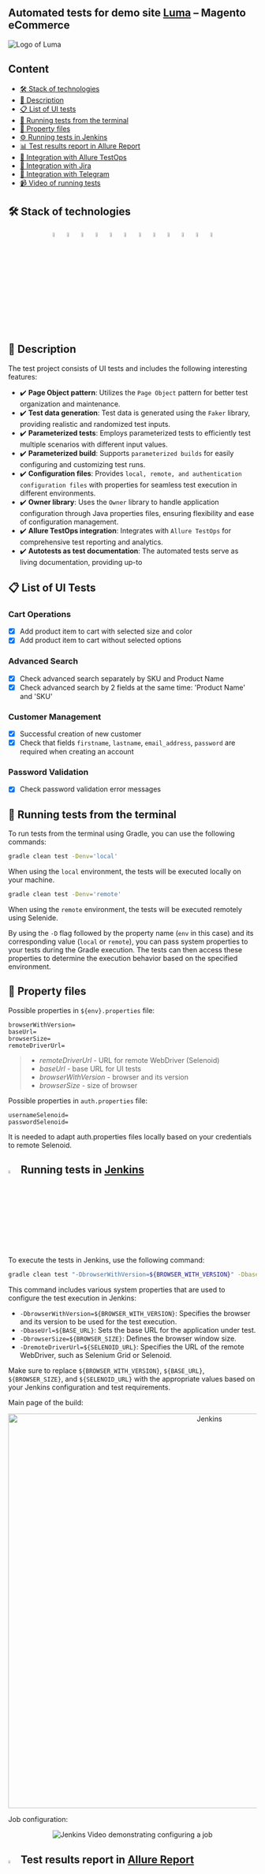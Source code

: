 ## Automated tests for demo site [Luma](https://magento.softwaretestingboard.com/) – Magento eCommerce

<p>
  <img src="media/logos/Luma.jpg" alt="Logo of Luma">
</p>

## Content

- [🛠️ Stack of technologies](#-stack-of-technologies)
- [📄 Description](#-description)
- [📋 List of UI tests](#-list-of-ui-tests)
- [🔌 Running tests from the terminal](#-running-tests-from-the-terminal)
- [🔧 Property files](#-property-files)
- [⚙️ Running tests in Jenkins](#-running-tests-in-jenkins)
- [📊 Test results report in Allure Report](#-test-results-report-in-allure-report)
- [🚀 Integration with Allure TestOps](#-integration-with-allure-testops)
- [🔗 Integration with Jira](#-integration-with-jira)
- [📣 Integration with Telegram](#-telegram-notifications-using-a-bot)
- [📹 Video of running tests](#-test-running-example-in-selenoid)

## 🛠️ Stack of technologies

<div style="text-align: center;">
<img width="5%" title="IntelliJ IDEA" src="media/logos/Idea.svg" alt="IntelliJ IDEA Logo">
<img width="5%" title="GitHub" src="media/logos/GitHub.svg" alt="GitHub Logo">
<img width="5%" title="Java" src="media/logos/Java.svg" alt="Java Logo">
<img width="5%" title="Junit5" src="media/logos/Junit5.svg" alt="JUnit5 Logo">
<img width="5%" title="Gradle" src="media/logos/Gradle.svg" alt="Gradle Logo">
<img width="5%" title="Selenide" src="media/logos/Selenide.svg" alt="Selenide Logo">
<img width="5%" title="Jenkins" src="media/logos/Jenkins_logo.svg" alt="Jenkins Logo">
<img width="5%" title="Selenoid" src="media/logos/Selenoid.svg" alt="Selenoid Logo">
<img width="5%" title="Allure Report" src="media/logos/Allure.svg" alt="Allure Report Logo">
<img width="5%" title="Allure TestOps" src="media/logos/Allure_TO.svg" alt="Allure TestOps Logo">
<img width="5%" title="Jira" src="media/logos/Jira.svg" alt="Jira Logo">
<img width="5%" title="Telegram" src="media/logos/Telegram.svg" alt="Telegram Logo">
</div>

## 📄 Description

The test project consists of UI tests and includes the following interesting features:

- ✔️ **Page Object pattern**: Utilizes the `Page Object` pattern for better test organization and maintenance.
- ✔️ **Test data generation**: Test data is generated using the `Faker` library, providing realistic and randomized test
  inputs.
- ✔️ **Parameterized tests**: Employs parameterized tests to efficiently test multiple scenarios with different input
  values.
- ✔️ **Parameterized build**: Supports `parameterized builds` for easily configuring and customizing test runs.
- ✔️ **Configuration files**: Provides `local, remote, and authentication configuration files` with properties for
  seamless test execution in different environments.
- ✔️ **Owner library**: Uses the `Owner` library to handle application configuration through Java properties files,
  ensuring flexibility and ease of configuration management.
- ✔️ **Allure TestOps integration**: Integrates with `Allure TestOps` for comprehensive test reporting and analytics.
- ✔️ **Autotests as test documentation**: The automated tests serve as living documentation, providing up-to

## 📋 List of UI Tests

### Cart Operations

- [x] Add product item to cart with selected size and color
- [x] Add product item to cart without selected options

### Advanced Search

- [x] Check advanced search separately by SKU and Product Name
- [x] Check advanced search by 2 fields at the same time: 'Product Name' and 'SKU'

### Customer Management

- [x] Successful creation of new customer
- [x] Check that fields `firstname`, `lastname`, `email_address`, `password` are required when creating an account

### Password Validation

- [x] Check password validation error messages

## 🔌 Running tests from the terminal

To run tests from the terminal using Gradle, you can use the following commands:

```bash
gradle clean test -Denv='local'
```

When using the `local` environment, the tests will be executed locally on your machine.

```bash
gradle clean test -Denv='remote'
```

When using the `remote` environment, the tests will be executed remotely using Selenide.

By using the `-D` flag followed by the property name (`env` in this case) and its corresponding value (`local`
or `remote`), you can pass system properties to your tests during the Gradle execution. The tests can then access these
properties to determine the execution behavior based on the specified environment.

## 🔧 Property files

Possible properties in `${env}.properties` file:

```properties
browserWithVersion=
baseUrl=
browserSize=
remoteDriverUrl=
```

> - *remoteDriverUrl* - URL for remote WebDriver (Selenoid)
>- *baseUrl* - base URL for UI tests
>- *browserWithVersion* - browser and its version
>- *browserSize* - size of browser

Possible properties in `auth.properties` file:

```properties
usernameSelenoid=
passwordSelenoid=
```

It is needed to adapt auth.properties files locally based on your credentials to remote Selenoid.

## <img width="4%" title="Jenkins" src="media/logos/Jenkins_logo.svg"> Running tests in [Jenkins](https://jenkins.autotests.cloud/job/Students/job/18-alin_laegnor-luma_ui_tests/)

To execute the tests in Jenkins, use the following command:

```bash
gradle clean test "-DbrowserWithVersion=${BROWSER_WITH_VERSION}" -DbaseUrl=${BASE_URL} -DbrowserSize=${BROWSER_SIZE} -DremoteDriverUrl=${SELENOID_URL}
```

This command includes various system properties that are used to configure the test execution in Jenkins:

- `-DbrowserWithVersion=${BROWSER_WITH_VERSION}`: Specifies the browser and its version to be used for the test
  execution.
- `-DbaseUrl=${BASE_URL}`: Sets the base URL for the application under test.
- `-DbrowserSize=${BROWSER_SIZE}`: Defines the browser window size.
- `-DremoteDriverUrl=${SELENOID_URL}`: Specifies the URL of the remote WebDriver, such as Selenium Grid or Selenoid.

Make sure to replace `${BROWSER_WITH_VERSION}`, `${BASE_URL}`, `${BROWSER_SIZE}`, and `${SELENOID_URL}` with the
appropriate values based on your Jenkins configuration and test requirements.

Main page of the build:

<div style="text-align: center;">
  <img src="media/Jenkins_main.png" alt="Jenkins" width="800">
</div>

Job configuration:
<div style="text-align: center;">
  <img title="Jenkins Video" src="media/videos/Jenkins_config_job.gif" alt="Jenkins Video demonstrating configuring a job">
</div>

## <img width="4%" title="Allure Report" src="media/logos/Allure.svg"> Test results report in [Allure Report](https://jenkins.autotests.cloud/job/Students/job/18-alin_laegnor-luma_ui_tests/10/allure/)

From <code><strong>Jenkins</strong></code> it is possible to switch to reports generated by <code><strong>
Allure</strong></code>.

<div style="text-align: center;">
  <img src="media/Allure_main.png" alt="allure5" width="800">
</div>
<div style="text-align: center;">
  <img src="media/Allure_tests.png" alt="allure5" width="800">
</div>

## <img width="4%" title="Allure TestOPS" src="media/logos/Allure_TO.svg"> Integration with [Allure TestOps](https://allure.autotests.cloud/launch/25171)

<div style="text-align: center;">
  <img src="media/Allure_TestOps_dashboard.png" alt="allure5" width="800">
</div>
<div style="text-align: center;">
  <img src="media/Allure_TestOps_tests.png" alt="allure5" width="800">
</div>

## <img width="4%" title="Jira" src="media/logos/Jira.svg"> Integration with [Jira](https://jira.autotests.cloud/browse/HOMEWORK-708)

<div style="text-align: center;">
  <img src="media/Jira_task.png" alt="jira-project" width="800">
</div>

## <img width="4%" title="Telegram" src="media/logos/Telegram.svg"> Telegram notifications using a bot

After passing all the tests, an automatic report is sent to the <code>Telegram</code> messenger.

<div style="text-align: center;">
    <img title="Telegram Notifications" src="media/Telegram_notification.png" width="500" alt="Screenshot of Telegram Notifications">
</div>

## <img width="4%" title="Selenoid" src="media/logos/Selenoid.svg"> Test running example in Selenoid

A video is attached to each test in the Allure report.

<div style="text-align: center;">
  <img title="Selenoid Video" src="media/videos/Selenoid.gif" alt="Selenoid Video demonstrating its usage">
</div>


Moreover, in each test run of the Allure report you can see <code>Browser console logs</code> and <code>Page
source</code>.

[Back to content](#content)

